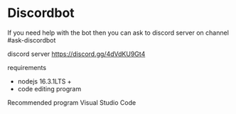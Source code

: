 # Discordbot

If you need help with the bot then you can ask to discord server on channel #ask-discordbot

discord server https://discord.gg/4dVdKU9Gt4




requirements

- nodejs 16.3.1LTS +
- code editing program

Recommended program
Visual Studio Code
